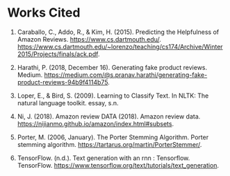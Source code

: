 # Works Cited

1. Caraballo, C., Addo, R., &amp; Kim, H. (2015). Predicting the Helpfulness of Amazon Reviews. https://www.cs.dartmouth.edu/. https://www.cs.dartmouth.edu/~lorenzo/teaching/cs174/Archive/Winter2015/Projects/finals/ack.pdf. 

2. Harathi, P. (2018, December 16). Generating fake product reviews. Medium. https://medium.com/@s.pranav.harathi/generating-fake-product-reviews-94b9f4114b75. 

3. Loper, E., &amp; Bird, S. (2009). Learning to Classify Text. In NLTK: The natural language toolkit. essay, s.n. 

4. Ni, J. (2018). Amazon review DATA (2018). Amazon review data. https://nijianmo.github.io/amazon/index.html#subsets. 

5. Porter, M. (2006, January). The Porter Stemming Algorithm. Porter stemming algorithm. https://tartarus.org/martin/PorterStemmer/. 

6. TensorFlow. (n.d.). Text generation with an rnn : Tensorflow. TensorFlow. https://www.tensorflow.org/text/tutorials/text_generation. 
